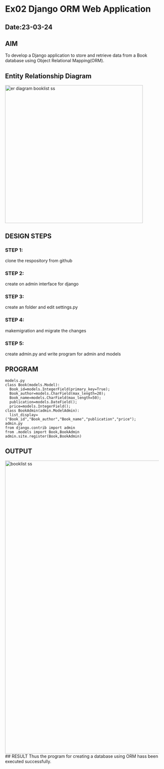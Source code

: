 # Ex02 Django ORM Web Application 
## Date:23-03-24
## AIM
To develop a Django application to store and retrieve data from a Book database using Object Relational Mapping(ORM).
## Entity Relationship Diagram
<img width="451" alt="er diagram booklist ss" src="https://github.com/Dhanusha17/ORM/assets/151549957/b36e7d99-7306-4caa-94ed-8b67850bb3a2">

## DESIGN STEPS
### STEP 1:
clone the respository from github
### STEP 2:
create on admin interface for django
### STEP 3:
create an folder and edit settings.py
### STEP 4:
makemigration and migrate the changes
### STEP 5:
create admin.py and write program for admin and models
## PROGRAM
```
models.py
class Book(models.Model):
  Book_id=models.IntegerField(primary_key=True);
  Book_author=models.CharField(max_length=20);
  Book_name=models.CharField(max_length=50);
  publication=models.DateField();
  price=models.IntegerField();
class BookAdmin(admin.ModelAdmin):
  list_display=("Book_id","Book_author","Book_name","publication","price");
admin.py
from django.contrib import admin
from .models import Book,BookAdmin
admin.site.register(Book,BookAdmin)
```
## OUTPUT
<img width="958" alt="booklist ss" src="https://github.com/Dhanusha17/ORM/assets/151549957/63bd0ecb-a623-4a05-9694-bc60d74bdfef">
## RESULT
Thus the program for creating a database using ORM hass been executed successfully.
